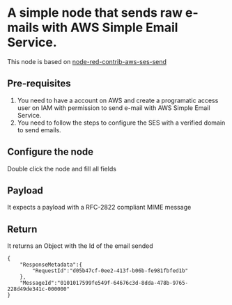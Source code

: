 # A simple node that sends raw e-mails with AWS Simple Email Service.

This node is based on [node-red-contrib-aws-ses-send](https://github.com/danielterra/node-red-contrib-aws-ses-send)

## Pre-requisites
1. You need to have a account on AWS and create a programatic access user on IAM with permission to send e-mail with AWS Simple Email Service.
2. You need to follow the steps to configure the SES with a verified domain to send emails.

## Configure the node
Double click the node and fill all fields

## Payload
It expects a payload with a RFC-2822 compliant MIME message

## Return
It returns an Object with the Id of the email sended

```
{
    "ResponseMetadata":{
        "RequestId":"d05b47cf-0ee2-413f-b06b-fe981fbfed1b"
    },
    "MessageId":"0101017599fe549f-64676c3d-8dda-478b-9765-228d49de341c-000000"
}
```
    